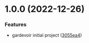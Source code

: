 # 1.0.0 (2022-12-26)


### Features

* gardevoir initial project ([3055ea4](https://github.com/krshkun/gardevoir/commit/3055ea4cf644a2421bf586975e32944af7e86a1e))
